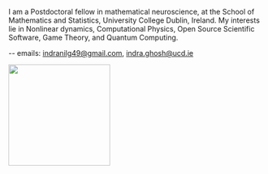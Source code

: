 I am a Postdoctoral fellow in mathematical neuroscience, at the School of Mathematics and Statistics, University College Dublin, Ireland. My interests lie in Nonlinear dynamics, Computational Physics, Open Source Scientific Software, Game Theory, and Quantum Computing.

-- emails: indranilg49@gmail.com, indra.ghosh@ucd.ie

<div>
  <a href="https://github.com/indrag49">
  <img height="200em" src="https://github-readme-stats.vercel.app/api?username=indrag49&show_icons=true&theme=default"/> 
<div>

